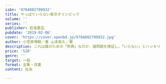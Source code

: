```yaml
---
isbn: '9784002709932'
title: やっぱりいらない東京オリンピック
volume: ''
series: ''
publisher: 岩波書店
pubdate: '2019-02-06'
cover: 'https://cover.openbd.jp/9784002709932.jpg'
author: 小笠原博毅／著 山本敦久／著
description: これは誰のための「祭典」なのか．諸問題を検証し，「いらない」とハッキリ言うための論点を提示する．
price: '520'
genre: ''
target: 一般
format: 全集・双書
content: 社会

---
```

